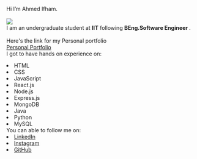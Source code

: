 Hi I’m Ahmed Ifham. 
<br>
<br>
<img src="https://ifham212.github.io/assets/img/about.png">
<br>I am an undergraduate student at <b>IIT</b> following <b> BEng.Software Engineer </b>.
<br><br>Here's the link for my Personal portfolio <br>
<a href="https://ifham212.github.io/"> Personal Portfolio </a>
<br>I got to have hands on experience on:
<li>HTML
<li>CSS
<li>JavaScript
<li>React.js
<li>Node.js
<li>Express.js
<li>MongoDB
<li>Java
<li>Python
<li>MySQL
<br> You can able to follow me on:
<li><a href=
"https://www.linkedin.com/in/ahmed-ifham-2554a11a5">LinkedIn</a>
<li><a href=
"https://www.instagram.com/ifham21/?hl=en">Instagram</a>
<li><a href=
"https://github.com/ifham212">GitHub</a>
